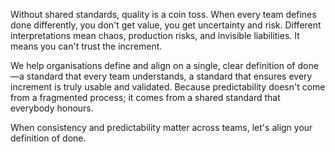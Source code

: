 Without shared standards, quality is a coin toss. When every team defines done differently, you don't get value, you get uncertainty and risk. Different interpretations mean chaos, production risks, and invisible liabilities. It means you can't trust the increment.

We help organisations define and align on a single, clear definition of done—a standard that every team understands, a standard that ensures every increment is truly usable and validated. Because predictability doesn't come from a fragmented process; it comes from a shared standard that everybody honours.

When consistency and predictability matter across teams, let's align your definition of done.